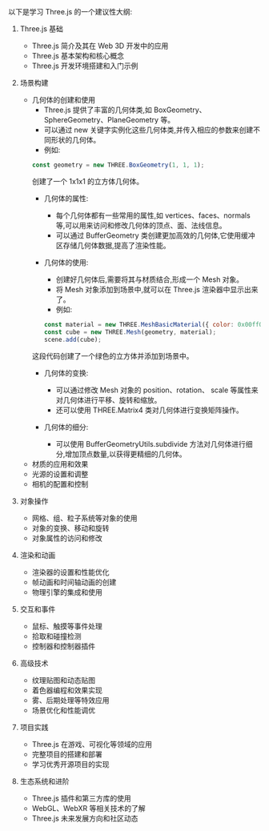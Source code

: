 以下是学习 Three.js 的一个建议性大纲:
1. Three.js 基础
   - Three.js 简介及其在 Web 3D 开发中的应用
   - Three.js 基本架构和核心概念
   - Three.js 开发环境搭建和入门示例

2. 场景构建
   - 几何体的创建和使用
     - Three.js 提供了丰富的几何体类,如 BoxGeometry、SphereGeometry、PlaneGeometry 等。
     - 可以通过 new 关键字实例化这些几何体类,并传入相应的参数来创建不同形状的几何体。
     - 例如:
     ``` javascript
     const geometry = new THREE.BoxGeometry(1, 1, 1);
     ```
     创建了一个 1x1x1 的立方体几何体。
     - 几何体的属性:
       - 每个几何体都有一些常用的属性,如 vertices、faces、normals 等,可以用来访问和修改几何体的顶点、面、法线信息。
       - 可以通过 BufferGeometry 类创建更加高效的几何体,它使用缓冲区存储几何体数据,提高了渲染性能。

     - 几何体的使用:
       - 创建好几何体后,需要将其与材质结合,形成一个 Mesh 对象。
       - 将 Mesh 对象添加到场景中,就可以在 Three.js 渲染器中显示出来了。
       - 例如:
        ``` javascript
        const material = new THREE.MeshBasicMaterial({ color: 0x00ff00 });
        const cube = new THREE.Mesh(geometry, material);
        scene.add(cube);
        ```
     这段代码创建了一个绿色的立方体并添加到场景中。
     - 几何体的变换:
       - 可以通过修改 Mesh 对象的 position、rotation、 scale 等属性来对几何体进行平移、旋转和缩放。
       - 还可以使用 THREE.Matrix4 类对几何体进行变换矩阵操作。

     - 几何体的细分:
       - 可以使用 BufferGeometryUtils.subdivide 方法对几何体进行细分,增加顶点数量,以获得更精细的几何体。
   - 材质的应用和效果
   - 光源的设置和调整
   - 相机的配置和控制

3. 对象操作
   - 网格、组、粒子系统等对象的使用
   - 对象的变换、移动和旋转
   - 对象属性的访问和修改

4. 渲染和动画
   - 渲染器的设置和性能优化
   - 帧动画和时间轴动画的创建
   - 物理引擎的集成和使用

5. 交互和事件
   - 鼠标、触摸等事件处理
   - 拾取和碰撞检测
   - 控制器和控制器插件

6. 高级技术
   - 纹理贴图和动态贴图
   - 着色器编程和效果实现
   - 雾、后期处理等特效应用
   - 场景优化和性能调优

7. 项目实践
   - Three.js 在游戏、可视化等领域的应用
   - 完整项目的搭建和部署
   - 学习优秀开源项目的实现

8. 生态系统和进阶
   - Three.js 插件和第三方库的使用
   - WebGL、WebXR 等相关技术的了解
   - Three.js 未来发展方向和社区动态